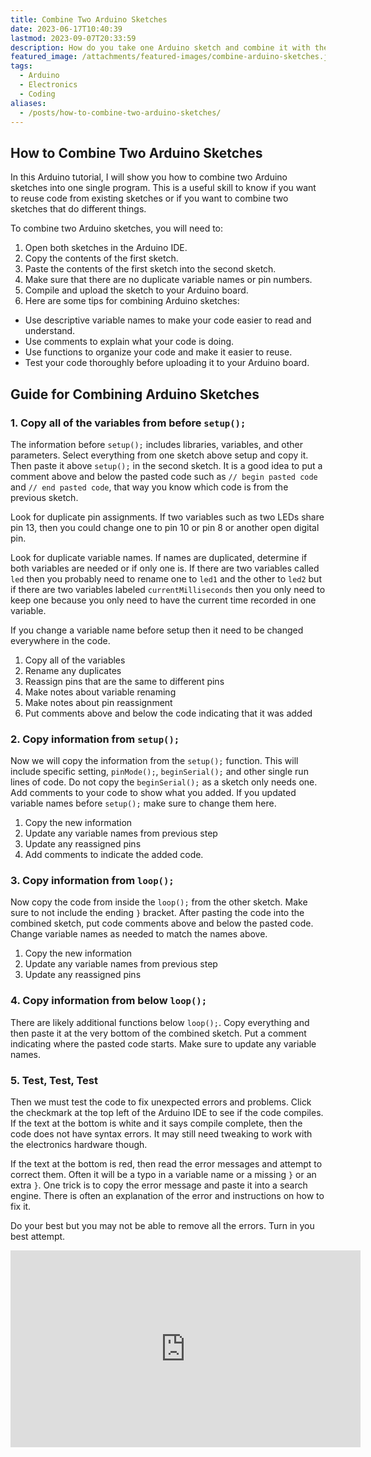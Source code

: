 ```yaml
---
title: Combine Two Arduino Sketches
date: 2023-06-17T10:40:39
lastmod: 2023-09-07T20:33:59
description: How do you take one Arduino sketch and combine it with the code of another Arduino sketch? This tutorial shows how to join two sketches together to make one program.
featured_image: /attachments/featured-images/combine-arduino-sketches.jpg
tags:
  - Arduino
  - Electronics
  - Coding
aliases:
  - /posts/how-to-combine-two-arduino-sketches/
---
```


## How to Combine Two Arduino Sketches

In this Arduino tutorial, I will show you how to combine two Arduino sketches into one single program. This is a useful skill to know if you want to reuse code from existing sketches or if you want to combine two sketches that do different things.

To combine two Arduino sketches, you will need to:

1. Open both sketches in the Arduino IDE.
2. Copy the contents of the first sketch.
3. Paste the contents of the first sketch into the second sketch.
4. Make sure that there are no duplicate variable names or pin numbers.
5. Compile and upload the sketch to your Arduino board.
6. Here are some tips for combining Arduino sketches:

- Use descriptive variable names to make your code easier to read and understand.
- Use comments to explain what your code is doing.
- Use functions to organize your code and make it easier to reuse.
- Test your code thoroughly before uploading it to your Arduino board.

## Guide for Combining Arduino Sketches

### 1. Copy all of the variables from before `setup();`

The information before `setup();` includes libraries, variables, and other parameters. Select everything from one sketch above setup and copy it. Then paste it above `setup();` in the second sketch. It is a good idea to put a comment above and below the pasted code such as `// begin pasted code` and `// end pasted code`, that way you know which code is from the previous sketch.

Look for duplicate pin assignments. If two variables such as two LEDs share pin 13, then you could change one to pin 10 or pin 8 or another open digital pin.

Look for duplicate variable names. If names are duplicated, determine if both variables are needed or if only one is. If there are two variables called `led` then you probably need to rename one to `led1` and the other to `led2` but if there are two variables labeled `currentMilliseconds` then you only need to keep one because you only need to have the current time recorded in one variable.

If you change a variable name before setup then it need to be changed everywhere in the code.

1. Copy all of the variables
2. Rename any duplicates
3. Reassign pins that are the same to different pins
4. Make notes about variable renaming
5. Make notes about pin reassignment
6. Put comments above and below the code indicating that it was added

### 2. Copy information from `setup();`

Now we will copy the information from the `setup();` function. This will include specific setting, `pinMode();`, `beginSerial();` and other single run lines of code. Do not copy the `beginSerial();` as a sketch only needs one. Add comments to your code to show what you added. If you updated variable names before `setup();` make sure to change them here.

1. Copy the new information
2. Update any variable names from previous step
3. Update any reassigned pins
4. Add comments to indicate the added code.

### 3. Copy information from `loop();`

Now copy the code from inside the `loop();` from the other sketch. Make sure to not include the ending `}` bracket. After pasting the code into the combined sketch, put code comments above and below the pasted code. Change variable names as needed to match the names above.

1. Copy the new information
2. Update any variable names from previous step
3. Update any reassigned pins

### 4. Copy information from below `loop();`

There are likely additional functions below `loop();`. Copy everything and then paste it at the very bottom of the combined sketch. Put a comment indicating where the pasted code starts. Make sure to update any variable names.

### 5. Test, Test, Test

Then we must test the code to fix unexpected errors and problems. Click the checkmark at the top left of the Arduino IDE to see if the code compiles. If the text at the bottom is white and it says compile complete, then the code does not have syntax errors. It may still need tweaking to work with the electronics hardware though.

If the text at the bottom is red, then read the error messages and attempt to correct them. Often it will be a typo in a variable name or a missing `}` or an extra `}`. One trick is to copy the error message and paste it into a search engine. There is often an explanation of the error and instructions on how to fix it.

Do your best but you may not be able to remove all the errors. Turn in you best attempt.

<div class="video-grid">

<div class="video-card">
<div class="iframe-16-9-container">
<iframe class="youTubeIframe" width="560" height="315" src="https://www.youtube.com/embed/nepj56gusuk?=rel" title="YouTube video player" frameborder="0" allow="accelerometer; autoplay; clipboard-write; encrypted-media; gyroscope; picture-in-picture; web-share" allowfullscreen></iframe>
</div>
</div>

</div>
